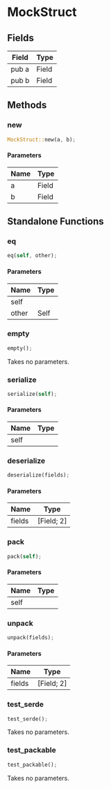 # MockStruct

## Fields
| Field | Type |
| --- | --- |
| pub a | Field |
| pub b | Field |

## Methods

### new

```rust
MockStruct::new(a, b);
```

#### Parameters
| Name | Type |
| --- | --- |
| a | Field |
| b | Field |

## Standalone Functions

### eq

```rust
eq(self, other);
```

#### Parameters
| Name | Type |
| --- | --- |
| self |  |
| other | Self |

### empty

```rust
empty();
```

Takes no parameters.

### serialize

```rust
serialize(self);
```

#### Parameters
| Name | Type |
| --- | --- |
| self |  |

### deserialize

```rust
deserialize(fields);
```

#### Parameters
| Name | Type |
| --- | --- |
| fields | [Field; 2] |

### pack

```rust
pack(self);
```

#### Parameters
| Name | Type |
| --- | --- |
| self |  |

### unpack

```rust
unpack(fields);
```

#### Parameters
| Name | Type |
| --- | --- |
| fields | [Field; 2] |

### test_serde

```rust
test_serde();
```

Takes no parameters.

### test_packable

```rust
test_packable();
```

Takes no parameters.

